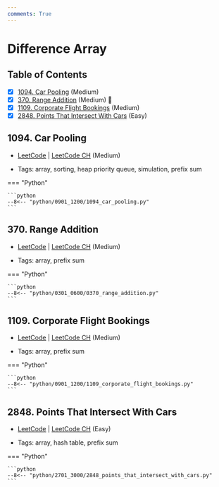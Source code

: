 ```yaml
---
comments: True
---
```


# Difference Array

## Table of Contents

- [x] [1094. Car Pooling](https://leetcode.cn/problems/car-pooling/) (Medium)
- [x] [370. Range Addition](https://leetcode.cn/problems/range-addition/) (Medium) 👑
- [x] [1109. Corporate Flight Bookings](https://leetcode.cn/problems/corporate-flight-bookings/) (Medium)
- [x] [2848. Points That Intersect With Cars](https://leetcode.cn/problems/points-that-intersect-with-cars/) (Easy)

## 1094. Car Pooling

-   [LeetCode](https://leetcode.com/problems/car-pooling/) | [LeetCode CH](https://leetcode.cn/problems/car-pooling/) (Medium)

-   Tags: array, sorting, heap priority queue, simulation, prefix sum

=== "Python"

    ```python
    --8<-- "python/0901_1200/1094_car_pooling.py"
    ```



## 370. Range Addition

-   [LeetCode](https://leetcode.com/problems/range-addition/) | [LeetCode CH](https://leetcode.cn/problems/range-addition/) (Medium)

-   Tags: array, prefix sum

=== "Python"

    ```python
    --8<-- "python/0301_0600/0370_range_addition.py"
    ```



## 1109. Corporate Flight Bookings

-   [LeetCode](https://leetcode.com/problems/corporate-flight-bookings/) | [LeetCode CH](https://leetcode.cn/problems/corporate-flight-bookings/) (Medium)

-   Tags: array, prefix sum

=== "Python"

    ```python
    --8<-- "python/0901_1200/1109_corporate_flight_bookings.py"
    ```



## 2848. Points That Intersect With Cars

-   [LeetCode](https://leetcode.com/problems/points-that-intersect-with-cars/) | [LeetCode CH](https://leetcode.cn/problems/points-that-intersect-with-cars/) (Easy)

-   Tags: array, hash table, prefix sum

=== "Python"

    ```python
    --8<-- "python/2701_3000/2848_points_that_intersect_with_cars.py"
    ```
